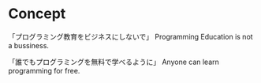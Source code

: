 # Concept

「プログラミング教育をビジネスにしないで」
Programming Education is not a bussiness.

「誰でもプログラミングを無料で学べるように」
Anyone can learn programming for free.
